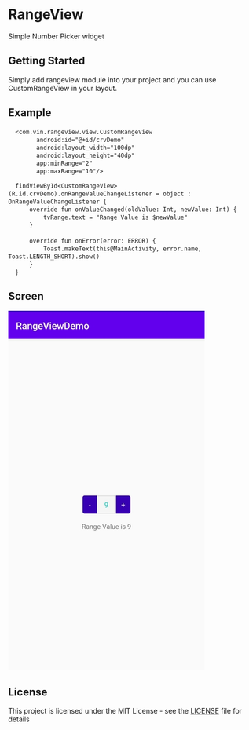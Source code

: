 # RangeView

Simple Number Picker widget

## Getting Started

Simply add rangeview module into your project and you can use CustomRangeView in your layout.

## Example
```
  <com.vin.rangeview.view.CustomRangeView
        android:id="@+id/crvDemo"
        android:layout_width="100dp"
        android:layout_height="40dp"
        app:minRange="2"
        app:maxRange="10"/>
```

```
  findViewById<CustomRangeView>(R.id.crvDemo).onRangeValueChangeListener = object : OnRangeValueChangeListener {
      override fun onValueChanged(oldValue: Int, newValue: Int) {
          tvRange.text = "Range Value is $newValue"
      }

      override fun onError(error: ERROR) {
          Toast.makeText(this@MainActivity, error.name, Toast.LENGTH_SHORT).show()
      }
  }
```
## Screen

![alt RangeView Screenshot](demo_img/range_view_img.jpeg)

## License

This project is licensed under the MIT License - see the [LICENSE](LICENSE) file for details
